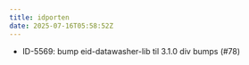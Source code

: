 ```yaml
---
title: idporten
date: 2025-07-16T05:58:52Z
---
```

- ID-5569: bump eid-datawasher-lib til 3.1.0  div bumps (#78)

